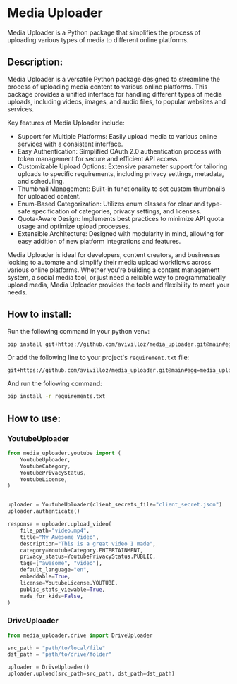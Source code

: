 # Media Uploader

Media Uploader is a Python package that simplifies the process of uploading various types of media to different online platforms.

## Description:

Media Uploader is a versatile Python package designed to streamline the process of uploading media content to various online platforms. This package provides a unified interface for handling different types of media uploads, including videos, images, and audio files, to popular websites and services.

Key features of Media Uploader include:
- Support for Multiple Platforms: Easily upload media to various online services with a consistent interface.
- Easy Authentication: Simplified OAuth 2.0 authentication process with token management for secure and efficient API access.
- Customizable Upload Options: Extensive parameter support for tailoring uploads to specific requirements, including privacy settings, metadata, and scheduling.
- Thumbnail Management: Built-in functionality to set custom thumbnails for uploaded content.
- Enum-Based Categorization: Utilizes enum classes for clear and type-safe specification of categories, privacy settings, and licenses.
- Quota-Aware Design: Implements best practices to minimize API quota usage and optimize upload processes.
- Extensible Architecture: Designed with modularity in mind, allowing for easy addition of new platform integrations and features.

Media Uploader is ideal for developers, content creators, and businesses looking to automate and simplify their media upload workflows across various online platforms. Whether you're building a content management system, a social media tool, or just need a reliable way to programmatically upload media, Media Uploader provides the tools and flexibility to meet your needs.

## How to install:

Run the following command in your python venv:

```sh
pip install git+https://github.com/avivilloz/media_uploader.git@main#egg=media_uploader
```

Or add the following line to your project's `requirement.txt` file:

```
git+https://github.com/avivilloz/media_uploader.git@main#egg=media_uploader
```

And run the following command:

```sh
pip install -r requirements.txt
```

## How to use:

### YoutubeUploader

```python
from media_uploader.youtube import (
    YoutubeUploader,
    YoutubeCategory,
    YoutubePrivacyStatus,
    YoutubeLicense,
)


uploader = YoutubeUploader(client_secrets_file="client_secret.json")
uploader.authenticate()

response = uploader.upload_video(
    file_path="video.mp4",
    title="My Awesome Video",
    description="This is a great video I made",
    category=YoutubeCategory.ENTERTAINMENT,
    privacy_status=YoutubePrivacyStatus.PUBLIC,
    tags=["awesome", "video"],
    default_language="en",
    embeddable=True,
    license=YoutubeLicense.YOUTUBE,
    public_stats_viewable=True,
    made_for_kids=False,
)
```

### DriveUploader

```python
from media_uploader.drive import DriveUploader

src_path = "path/to/local/file"
dst_path = "path/to/drive/folder"

uploader = DriveUploader()
uploader.upload(src_path=src_path, dst_path=dst_path)
```